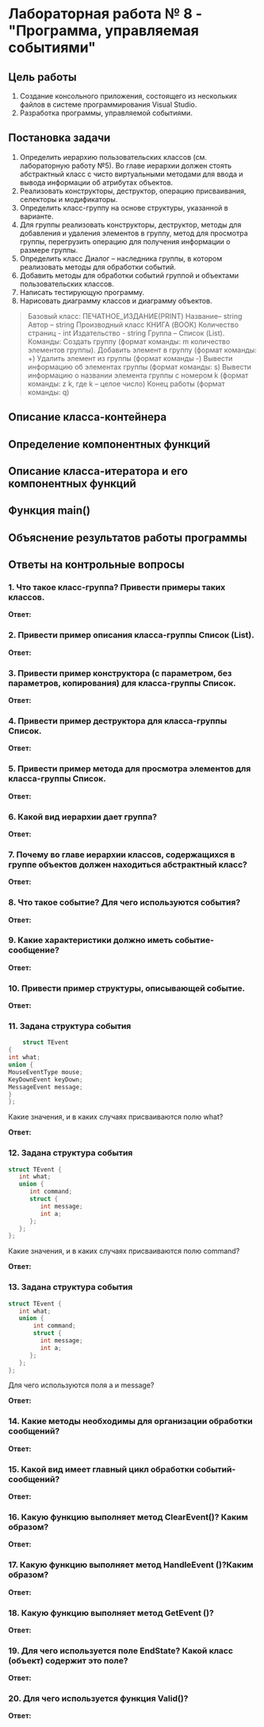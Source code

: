 # Лабораторная работа № 8 - "Программа, управляемая событиями"

## Цель работы

1. Создание консольного приложения, состоящего из нескольких файлов в системе программирования Visual Studio.
2. Разработка программы, управляемой событиями.

## Постановка задачи

1. Определить иерархию пользовательских классов (см. лабораторную работу №5).
   Во главе иерархии должен стоять абстрактный класс с чисто виртуальными
   методами для ввода и вывода информации об атрибутах объектов.
2. Реализовать конструкторы, деструктор, операцию присваивания, селекторы и модификаторы.
3. Определить класс-группу на основе структуры, указанной в варианте.
4. Для группы реализовать конструкторы, деструктор, методы для добавления и удаления элементов в группу, метод для
   просмотра группы, перегрузить операцию для получения информации о размере группы.
5. Определить класс Диалог – наследника группы, в котором реализовать методы для
   обработки событий.
6. Добавить методы для обработки событий группой и объектами пользовательских классов.
7. Написать тестирующую программу.
8. Нарисовать диаграмму классов и диаграмму объектов.

> Базовый класс:
> ПЕЧАТНОЕ_ИЗДАНИЕ(PRINT)
> Название– string
> Автор – string
> Производный класс
> КНИГА (BOOK)
> Количество страниц - int
> Издательство - string
> Группа – Список (List).
> Команды:
> Создать группу (формат команды: m количество элементов группы).
> Добавить элемент в группу (формат команды: +)
> Удалить элемент из группы (формат команды -)
> Вывести информацию об элементах группы (формат команды: s)
> Вывести информацию о названии элемента группы с номером k (формат команды:
> z k, где k – целое число)
> Конец работы (формат команды: q)

## Описание класса-контейнера

## Определение компонентных функций

## Описание класса-итератора и его компонентных функций

## Функция main()

## Объяснение результатов работы программы

## Ответы на контрольные вопросы

### 1. Что такое класс-группа? Привести примеры таких классов.

**Ответ:**

### 2. Привести пример описания класса-группы Список (List).

**Ответ:**

### 3. Привести пример конструктора (с параметром, без параметров, копирования) для класса-группы Список.

**Ответ:**

### 4. Привести пример деструктора для класса-группы Список.

**Ответ:**

### 5. Привести пример метода для просмотра элементов для класса-группы Список.

**Ответ:**

### 6. Какой вид иерархии дает группа?

**Ответ:**

### 7. Почему во главе иерархии классов, содержащихся в группе объектов должен находиться абстрактный класс?

**Ответ:**

### 8. Что такое событие? Для чего используются события?

**Ответ:**

### 9. Какие характеристики должно иметь событие-сообщение?

**Ответ:**

### 10. Привести пример структуры, описывающей событие.

**Ответ:**

### 11. Задана структура события

```c++
    struct TEvent
{
int what;
union {
MouseEventType mouse;
KeyDownEvent keyDown;
MessageEvent message;
}
};
```

Какие значения, и в каких случаях присваиваются полю what?

**Ответ:**

### 12. Задана структура события

```c++
struct TEvent {
   int what;
   union {
      int command;
      struct {
         int message;
         int a;
      };
   };
};
```

Какие значения, и в каких случаях присваиваются полю command?

**Ответ:**

### 13. Задана структура события

```c++
struct TEvent {
   int what;
   union {
       int command;
       struct {
         int message;
         int a;
      };
   };
};
```

Для чего используются поля a и message?

**Ответ:**

### 14. Какие методы необходимы для организации обработки сообщений?

**Ответ:**

### 15. Какой вид имеет главный цикл обработки событий-сообщений?

**Ответ:**

### 16. Какую функцию выполняет метод ClearEvent()? Каким образом?

**Ответ:**

### 17. Какую функцию выполняет метод HandleEvent ()?Каким образом?

**Ответ:**

### 18. Какую функцию выполняет метод GetEvent ()?

**Ответ:**

### 19. Для чего используется поле EndState? Какой класс (объект) содержит это поле?

**Ответ:**

### 20. Для чего используется функция Valid()?

**Ответ:**
